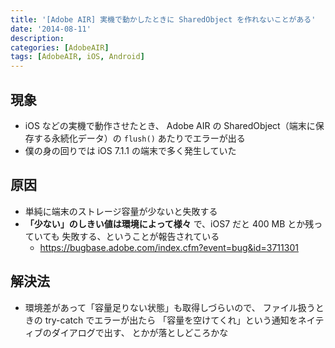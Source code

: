 ```yaml
---
title: '[Adobe AIR] 実機で動かしたときに SharedObject を作れないことがある'
date: '2014-08-11'
description:
categories: [AdobeAIR]
tags: [AdobeAIR, iOS, Android]
---
```


## 現象

- iOS などの実機で動作させたとき、
  Adobe AIR の SharedObject（端末に保存する永続化データ）の `flush()` あたりでエラーが出る
- 僕の身の回りでは iOS 7.1.1 の端末で多く発生していた

## 原因

- 単純に端末のストレージ容量が少ないと失敗する
- **「少ない」のしきい値は環境によって様々** で、iOS7 だと 400 MB とか残っていても
  失敗する、ということが報告されている
    - https://bugbase.adobe.com/index.cfm?event=bug&id=3711301

## 解決法

- 環境差があって「容量足りない状態」も取得しづらいので、
  ファイル扱うときの try-catch でエラーが出たら
  「容量を空けてくれ」という通知をネイティブのダイアログで出す、
  とかが落としどころかな


